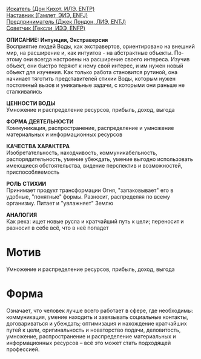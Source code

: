 [Искатель (Дон Кихот, ИЛЭ, ENTP)](../Типы/Квадра%20Альфа/Искатель%20(Дон%20Кихот,%20ИЛЭ,%20ENTP).md)  
[Наставник (Гамлет, ЭИЭ, ENFJ)](../Типы/Квадра%20Бета/Наставник%20(Гамлет,%20ЭИЭ,%20ENFJ).md)  
[Предприниматель (Джек Лондон, ЛИЭ, ENTJ)](../Типы/Квадра%20Гамма/Предприниматель%20(Джек%20Лондон,%20ЛИЭ,%20ENTJ).md)  
[Советчик (Гексли, ИЭЭ, ENFP)](../Типы/Квадра%20Дельта/Советчик%20(Гексли,%20ИЭЭ,%20ENFP).md)

**ОПИСАНИЕ: Интуиция, Экстраверсия**  
Восприятие людей Воды, как экстравертов, ориентировано на внешний мир, на расширение и, как интуитов - на абстрактные объекты. По-этому они всегда настроены на расширение своего интереса. Изучив объект, они быстро теряют к нему свой интерес, и им нужен новый объект для изучения. Как только работа становится рутиной, она начинает тяготить представителей стихии Воды, которым нужен постоянный вызов и уникальные задачи, с которыми они раньше не сталкивались  
  
**ЦЕННОСТИ ВОДЫ**  
Умножение и распределение ресурсов, прибыль, доход, выгода  
  
**ФОРМА ДЕЯТЕЛЬНОСТИ**  
Коммуникация, распространение, распределение и умножение материальных и информационных ресурсов  
  
**КАЧЕСТВА ХАРАКТЕРА**  
Изобретательность, находчивость, коммуникабельность, распорядительность, умение убеждать, умение выгодно использовать имеющиеся обстоятельства, видение перспектив и возможностей, приспособляемость  

**РОЛЬ СТИХИИ**  
Принимает продукт трансформации Огня, "запаковывает" его в удобные, "понятные" формы. Разносит, распределяя по всему организму. Питает и "увлажняет" Землю  
  
**АНАЛОГИЯ**  
Как река: ищет новые русла и кратчайший путь к цели; переносит и разносит в себе всё, что в неё попадет

# Мотив  
Умножение и распределение ресурсов, прибыль, доход, выгода

# Форма
Означает, что человек лучше всего работает в сфере, где необходимы: коммуникация, умение находить и завязывать социальные контакты, договариваться и убеждать; оптимизация и нахождение кратчайших путей к цели, оригинальность и новаторство подачи, деловитость, умножение, распространение и распределение материальных и информационных ресурсов – всё это может стать подходящей профессией.
